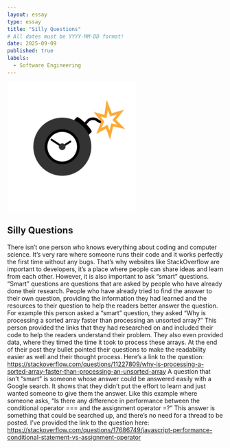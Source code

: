 ```yaml
---
layout: essay
type: essay
title: "Silly Questions"
# All dates must be YYYY-MM-DD format!
date: 2025-09-09
published: true
labels:
  - Software Engineering
---
```


<img width="300px" class="rounded float-start pe-4" src="../img/bomb.jpg">

## Silly Questions

  There isn’t one person who knows everything about coding and computer science. It’s very rare where someone runs their code and it works perfectly the first time without any bugs. That’s why websites like StackOverflow are important to developers, it’s a place where people can share ideas and learn from each other. However, it is also important to ask “smart” questions.
  “Smart” questions are questions that are asked by people who have already done their research. People who have already tried to find the answer to their own question, providing the information they had learned and the resources to their question to help the readers better answer the question. For example this person asked a “smart” question, they asked “Why is processing a sorted array faster than processing an unsorted array?” This person provided the links that they had researched on and included their code to help the readers understand their problem. They also even provided data, where they timed the time it took to process these arrays. At the end of their post they bullet pointed their questions to make the readability easier as well and their thought process. Here’s a link to the question: https://stackoverflow.com/questions/11227809/why-is-processing-a-sorted-array-faster-than-processing-an-unsorted-array
  A question that isn’t “smart” is someone whose answer could be answered easily with a Google search. It shows that they didn’t put the effort to learn and just wanted someone to give them the answer. Like this example where someone asks, “Is there any difference in performance between the conditional operator === and the assignment operator =?” This answer is something that could be searched up, and there’s no need for a thread to be posted. I’ve provided the link to the question here: https://stackoverflow.com/questions/17686749/javascript-performance-conditional-statement-vs-assignment-operator
